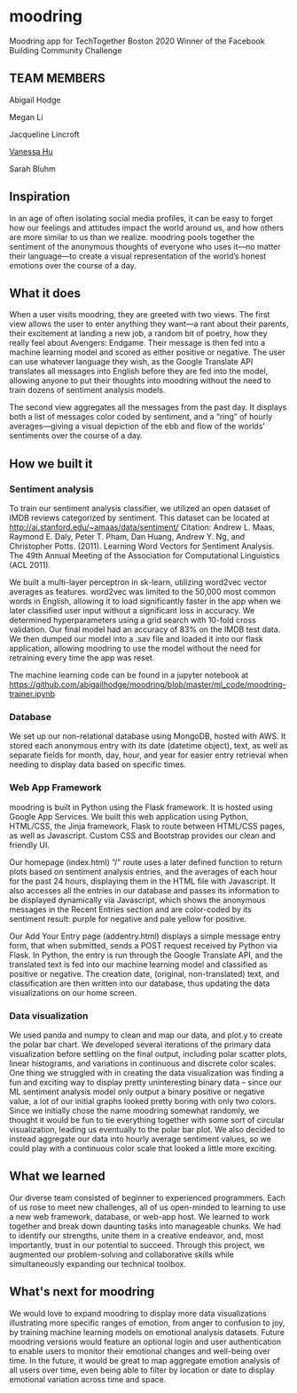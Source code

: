 # moodring
Moodring app for TechTogether Boston 2020
Winner of the Facebook Building Community Challenge

## TEAM MEMBERS
Abigail Hodge

Megan Li

Jacqueline Lincroft

[Vanessa Hu]("https://github.com/vanessa-hu")

Sarah Bluhm

## Inspiration
In an age of often isolating social media profiles, it can be easy to forget how our feelings and attitudes impact the world around us, and how others are more similar to us than we realize. moodring pools together the sentiment of the anonymous thoughts of everyone who uses it—no matter their language—to create a visual representation of the world’s honest emotions over the course of a day. 

## What it does
When a user visits moodring, they are greeted with two views. The first view allows the user to enter anything they want—a rant about their parents, their excitement at landing a new job, a random bit of poetry, how they really feel about Avengers: Endgame. Their message is then fed into a machine learning model and scored as either positive or negative. The user can use whatever language they wish, as the Google Translate API translates all messages into English before they are fed into the model, allowing anyone to put their thoughts into moodring without the need to train dozens of sentiment analysis models. 

The second view aggregates all the messages from the past day. It displays both a list of messages color coded by sentiment, and a “ring” of hourly averages—giving a visual depiction of the ebb and flow of the worlds’ sentiments over the course of a day.

## How we built it

### Sentiment analysis

To train our sentiment analysis classifier, we utilized an open dataset of IMDB reviews categorized by sentiment. This dataset can be located at http://ai.stanford.edu/~amaas/data/sentiment/ 
Citation: Andrew L. Maas, Raymond E. Daly, Peter T. Pham, Dan Huang, Andrew Y. Ng, and Christopher Potts. (2011). Learning Word Vectors for Sentiment Analysis. The 49th Annual Meeting of the Association for Computational Linguistics (ACL 2011).

We built a multi-layer perceptron in sk-learn, utilizing word2vec vector averages as features. word2vec was limited to the 50,000 most common words in English, allowing it to load significantly faster in the app when we later classified user input without a significant loss in accuracy. We determined hyperparameters using a grid search with 10-fold cross validation. Our final model had an accuracy of 83% on the IMDB test data. We then dumped our model into a .sav file and loaded it into our flask application, allowing moodring to use the model without the need for retraining every time the app was reset.

The machine learning code can be found in a jupyter notebook at https://github.com/abigailhodge/moodring/blob/master/ml_code/moodring-trainer.ipynb

### Database

We set up our non-relational database using MongoDB, hosted with AWS. It stored each anonymous entry with its date (datetime object), text, as well as separate fields for month, day, hour, and year for easier entry retrieval when needing to display data based on specific times.

### Web App Framework

moodring is built in Python using the Flask framework. It is hosted using Google App Services. We built this web application using Python, HTML/CSS, the Jinja framework, Flask to route between HTML/CSS pages, as well as Javascript. Custom CSS and Bootstrap provides our clean and friendly UI.

Our homepage (index.html) “/” route uses a later defined function to return plots based on sentiment analysis entries, and the averages of each hour for the past 24 hours, displaying them in the HTML file with Javascript. It also accesses all the entries in our database and passes its information to be displayed dynamically via Javascript, which shows the anonymous messages in the Recent Entries section and are color-coded by its sentiment result: purple for negative and pale yellow for positive. 

Our Add Your Entry page (addentry.html) displays a simple message entry form, that when submitted, sends a POST request received by Python via Flask. In Python, the entry is run through the Google Translate API, and the translated text is fed into our machine learning model and classified as positive or negative. The creation date, (original, non-translated) text, and classification are then written into our database, thus updating the data visualizations on our home screen. 


### Data visualization

We used panda and numpy to clean and map our data, and plot.y to create the polar bar chart.  We developed several iterations of the primary data visualization before settling on the final output, including polar scatter plots, linear histograms, and variations in continuous and discrete color scales.  One thing we struggled with in creating the data visualization was finding a fun and exciting way to display pretty uninteresting binary data – since our ML sentiment analysis model only output a binary positive or negative value, a lot of our initial graphs looked pretty boring with only two colors.  Since we initially chose the name moodring somewhat randomly, we thought it would be fun to tie everything together with some sort of circular visualization, leading us eventually to the polar bar plot.  We also decided to instead aggregate our data into hourly average sentiment values, so we could play with a continuous color scale that looked a little more exciting. 


## What we learned

Our diverse team consisted of beginner to experienced programmers. Each of us rose to meet new challenges, all of us open-minded to learning to use a new web framework, database, or web-app host. We learned to work together and break down daunting tasks into manageable chunks. We had to identify our strengths, unite them in a creative endeavor, and, most importantly, trust in our potential to succeed. Through this project, we augmented our problem-solving and collaborative skills while simultaneously expanding our technical toolbox. 


## What's next for moodring

We would love to expand moodring to display more data visualizations illustrating more specific ranges of emotion, from anger to confusion to joy, by training machine learning models on emotional analysis datasets. Future moodring versions would feature an optional login and user authentication to enable users to monitor their emotional changes and well-being over time. In the future, it would be great to map aggregate emotion analysis of all users over time, even being able to filter by location or date to display emotional variation across time and space.

